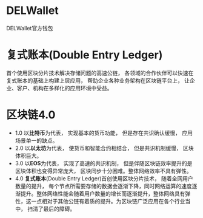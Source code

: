 # DELWallet
DELWallet官方钱包

# 复式账本(Double Entry Ledger)
首个使用区块分片技术解决存储问题的高速公链， 各领域的合作伙伴可以快速在复式账本的基础上构建上层应用， 帮助企业各种业务架构在区块链平台上， 让企业、客户、机构在多样化的应用环境中受益。

# 区块链4.0
* 1.0 以**比特币**为代表， 实现基本的货币功能， 但是存在共识确认缓慢， 应用场景单一的缺点。
* 2.0 以**以太坊**为代表， 使货币和智能合约相结合， 但是共识机制缓慢， 区块体积巨大。
* 3.0 以**EOS**为代表， 实现了高速的共识机制， 但是伴随区块链效率提升的是区块体积也变得异常庞大， 区块同步十分困难。整体网络效率不具有弹性。
* 4.0 **复式账本**(Double Entry Ledger)首创使用区块分片技术， 随着全网用户数量的提升， 每个节点所需要存储的数据会逐渐下降，同时网络运算的速度逐渐提升。整体网络性能会随着用户数量的增长而逐渐提升，整体网络具有弹性，这一点相对于其他公链有着质的提升。为区块链广泛应用在各个行业当中， 扫清了最后的障碍。
